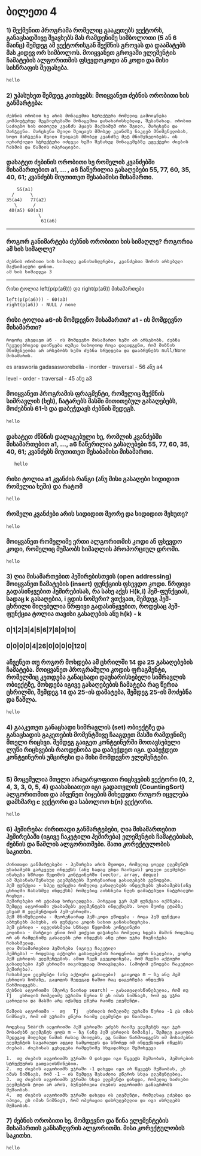 # ბილეთი 4
### 1) შექმენით პროგრამა რომელიც გააკეთებს ვექტორს, განაცხადშივე შეავსებს მას რამდენიმე სიმბოლოთი (5 ან 6 მაინც) შემდეგ ამ ვექტორისგან შექმნის გროვას და დაამატებს მას კიდევ ორ სიმბოლოს. მოიყვანეთ გროვაში ელემენტის ჩამატების ალგორითმის ფსევდოკოდი ან კოდი და მისი სისწრაფის შეფასება.
```cpp
hello
```
### 2) უპასუხეთ შემდეგ კითხვებს: მოიყვანეთ ძებნის ორობითი ხის განმარტება: 
```
ძებნის ორობით ხე არის მონაცემთა სტრუქტურა რომელიც გამოიყნება კომპიუტერულ მეცნიერებაში მონაცემთა დასახარისხებლად, შესანახად. ორობით საძიებო ხის თითოეულ კვანძს ჰყავს მაქსიმუმ ორი შვილი, მარცხენა და მარჯვენა. მარცხენა შვილი შეიცავს მშობელ კვანძზე ნაკლებ მნიშვნელობას, ხოლო მარჯვენა შვილი შეიცავს მშობელ კვანძზე მეტ მნიშვნელობებს. ის იერარქიული სტრუქტურა იძლევა ხეში შენახულ მონაცემებზე ეფექტური ძიების ჩასმის და წაშლის ოპერაციები.
```
### დახატეთ ძებინის ორობითი ხე რომელის კვანძებში მისამართებით a1, ... , a6 ჩაწერილია გასაღებები 55, 77, 60, 35, 40, 61; კვანძებს მიუთითეთ შესაბამისი მისამართი.
```
    55(a1)
  /      \
35(a4)   77(a2)
   \      /    
 40(a5) 60(a3)
            \
             61(a6)
```
___
### როგორ განიმარტება ძებნის ორობითი ხის სიმაღლე? როგორია ამ ხის სიმაღლე?
```
ძებნის ორობითი ხის სიმაღლე განისაზღვრება, კვანძებთა შორის არსებული მაქსიმალური დონით.
ამ ხის სიმაღლეა 3
```
___
რისი ტოლია left(p(p(a6))) და right(p(a6)) მისამართები
```
left(p(p(a6))) - 60(a3)
right(p(a6)) - NULL / none
```
### რისი ტოლია a6-ის მომდევნო მისამართი? a1 - ის მომდევნო მისამართი?

```
როგორც ვხედავთ a6 - ის მომდევნო მისამართი ხეში არ არსებობს, ძებნა ჩვეულებრივად დაიწყება თუმცა საბოლოოდ როცა დავადგენთ, რომ მიზნის მნიშვნელობა არ არსებობს ხეში ძებნა სრულდება და დააბრუნებს null/None მისამართს.
```
es arasworia gadasasworebelia - inorder - traversal - 56 ანუ a4

level - order - traversal - 45 ანუ a3 

### მოიყვანეთ პროგრამის ფრაგმენტი, რომელიც შექმნის სიმრავლის (ხეს), ჩატარებს მასში მითითებულ გასაღებებს, მოძებნის 61-ს და დაბეჭდავს ძებნის შედეგს.
```cpp
hello
```
### დახატეთ ძწბნის დალაგებული ხე, რომლის კვანძებში მისამართებით a1, ..., a6 ჩაწერილია გასაღებები 55, 77, 60, 35, 40, 61; კვანძებს მიუთითეთ შესაბამისი მისამართი.

```
   hello
```
### რისი ტოლია a1 კვანძის რანგი (ანუ მისი გასაღები სიდიდით რომელია ხეში) და რატომ 
```
hello
```
### რომელი კვანძები არის სიდიდით მეორე და სიდიდით მეხუთე?
```
hello
```
### მოიყვანეთ რომელიმე ერთი ალგორითმის კოდი ან ფსევდო კოდი, რომელიც მუშაობს სიმაღლის პროპორციულ დროში.
```
hello
```
### 3) ღია მისამართებით ჰეშირებისთვის (open addressing) მოიყვანეთ ჩამატების (insert) ფუნქციის ფსევდო კოდი. წრფივი გადასინჯვებით ჰეშირებისას, რა სახე აქვს H(k,i) ჰეშ-ფუნქციას, სადაც k გასაღებია, i ცდის ნომერი? ვთქვათ, შემდეგ ჰეშ-ცხრილი მიღებულია წრფივი გადასინჯვებით, როდესაც ჰეშ-ფუნქცია ტოლია თავისი გასაღების ანუ h(k) - k

### 0|1|2|3|4|5|6|7|8|9|10|

### 0|0|0|0|4|26|0|0|0|0|120|

### აჩვენეთ თუ როგორ მოხდება ამ ცხრილში 14 და 25 გასაღებების ჩამატება. მოიყვანეთ პროგრამული კოდის ფრაგმენტი, რომელშიც კეთდება განაცხადი დაუხარისხებელი სიმრავლის ობიექტზე, მოხდება იგივე გასაღებების ჩამატება რაც წერია ცხრილში, შემდეგ 14 და 25-ის დამატება, შემდეგ 25-ის მოძებნა და წაშლა.
```cpp
hello
```
### 4) გააკეთეთ განაცხადი სიმრავლის (set) ობიექტზე და განაცხადის გაკეთების მომენტშივე ჩააგდეთ მასში რამდენიმე მთელი რიცხვი. შემდეგ გაიგეთ კონტეინერში მოთავსებული ლუწი რიცხვების რაოდენობა და დაბეჭდეთ იგი. დაბეჭდეთ კონტეინერის უმცირესი და მისი მომდევნო ელემენტები.
```cpp
```
### 5) მოცემულია მთელი არაუარყოფითი რიცხვების ვექტორი (0, 2, 4, 3, 3, 0, 5, 4) დაახასიათეთ იგი გადათვლის (CountingSort) ალგორითმით და აჩვენეთ ბიჯების მიხედვით როგორ იცვლება დამხმარე c ვექტორი და საბოლოო b(n) ვექტორი.

```
hello
```
### 6) ჰეშირება: ძირითადი განმარტებები, ღია მისამართებით ჰეშირებაში (იგივე ჩაკეტილი ჰეშირება) ელემენტის ჩამატებისას, ძებნის და წაშლის ალგორითმები. მათი კორექტულობის საკითხი.
```
ძირითადი განმარტებები - ჰეშირება არის მეთოდი, რომელიც ყოველ ელემენტს უსაბამებს გარკვეულ ინდექსს (ანუ სადაც უნდა ჩაისვას) ყოველი ელემენტი ინახება სწრაფი წვდომის კონტეინერში (vector, array, deque)
ამ შესანახ/შენახულ ელემენტებს მეორენაირად გასაღებებს ვუწოდებთ.
ჰეშ ფუნქცია - სპეც ფუნცქია რომელიც გასაღებებს ინდექსებს უსაბამებს(ანუ ცხრილში ჩასასმელ ინდექსს) რომლებიც აიხსნება ნულს დამატებული ნატურალური რიცხვი.
ჰეშირებები ორ ეტაპად ხორციელდება. პირვეად ჯერ ჰეშ ფუნქცია იქმნება. შემდეგ ალგორითმი უსაბამებს ელემენტებს ინდექსებს. ხოლო მეორე ეტაპზე ვსვამ m ელემენტიდან ჰეშ-ცხრილში.
ჰეშ მნიშვნელობა - მეორენაირად ჰეშ-კოდი ეწოდება - როცა ჰეშ ფუნქცია აბრუნებს პასუხს, ის ფუნქცია კოდის სახით განისაზღვრება.
ჰეშ ცხრილი - იგულისხმება სწრაფი წვდომის კონტეინერი
კოლიზია - მარტივი ენით რომ ვთქვათ დაჯახება რომელიც ხდება მაშინ როდესაც ორ ან რამდენიმე გასაღებს ერთ ინდექსს ანუ ერთი უჯრა მიენიჭება ჩასასმელად.
ღია მისამართებით ჰეშირება (იგივე ჩაკეტილი
ჰეშრება) – როდესაც აქტიური გასაღებების რაოდენობა უფრო ნაკლებია, ვიდრე ჰეშ ცხრილის ელემენტების. ამით ჩვენ გვეცოდინება, რომ ჩვენი აქტიური გასაღებები ჰეშ ცხრილში თავისუფლად მოთავსდება. (ამოტომ ეწოდება ჩაკეტილი ჰეშირება).
ჩასასმელი ელემენტი (ანუ აქტიური გასაღები)  გაიყოფა m – ზე ანუ ჰეშ ცხრილის ზომაზე, გაყოფის შედეგად ნაშთი რაც დაგვრჩება ინდექსს წარმოადგენს.
ძებნის ალგორითმი (მეორე ნაირად search) – გასათვალისწინებელია, რომ თუ Tj   ცხრილის რომელიმე უჯრაში წერია 0 ეს იმას ნიშნავს, რომ ეგ უჯრა ცარიელია და მასში არც იქამდე ეწერა რაიმე ელემენტი.

წაშლის ალგორითმი -  თუ   Tj   ცხრილის რომელიმე უჯრაში წერია -1 ეს იმას ნიშნავს, რომ იმ უჯრაში ეწერა რაიმე ელემენტი და წაიშალა.

როდესაც Search ალგორითმი ჰეშ ცხრილში ეძებს რაიმე ელემენტს იგი ჯერ მოსაძებნ ელემენტს ყოფს m – ზე (ანუ ჰეშ ცხრილის ზომაზე), შემდეგ გაყოფის შედეგად მიღებულ ნაშთს რასაც მიიღებს, ეგ ნაშთი წარმოადგენს იმ მოსაძებნი ელემენტის სავარაუდო ადგილ სამყოფელს და სწორედ იმ ინდექსიდან იწყებს ძიებას. ძიებისას გვხვდება რამდენიმე სხვადასხვა შემთხვევა

1.	თუ ძიების ალგორითმს უჯრაში 0 დახვდა იგი წყვეტს მუშაობას, ჰეშირების სტრუქტურის გათვალისწინებით.
2.	თუ ძიების ალგორითმს უჯრაში -1 დახვდა იგი არ წყვეტს მუშაობას, ეს იმას ნიშნავს, რომ -1 – ის შემდეგ შესაძლოა ეწეროს სხვა ელემენტებიც.
3.	თუ ძიების ალგორითმს უჯრაში სხვა ელემენტი დახვდა, რომელიც საძიებო ელემენტის ტოლი არ არის, ბუნებრივია ძიების ალგორითმი განაგრძობს მუშაობას.
4.	თუ ძიების ალგორითმს უჯრაში დახვდა ის ელემენტი, რომელსაც ეძებდა და იპოვა, ეს იმას ნიშნავს, რომ ოპერაცია დასრულებულია და იგი ასრულებს მუშაობას.

```
### 7) ძებნის ორობითი ხე. მომდევნო და წინა ელემენტების მისამართის განსაზღვრის ალგორითმი. მისი კორექტულობის საკითხი.
```cpp
hello
```
